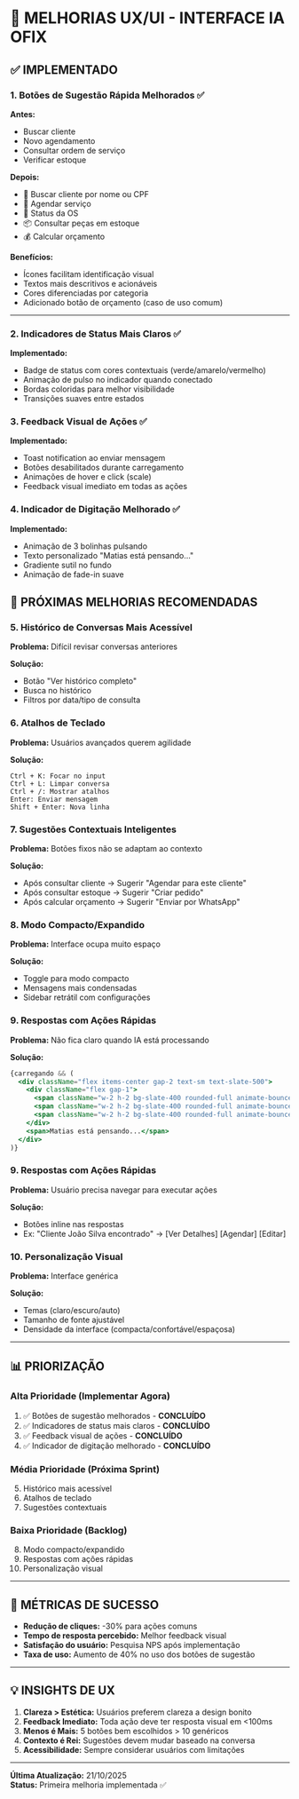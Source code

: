 # 🎨 MELHORIAS UX/UI - INTERFACE IA OFIX

## ✅ IMPLEMENTADO

### 1. Botões de Sugestão Rápida Melhorados ✅
**Antes:**
- Buscar cliente
- Novo agendamento
- Consultar ordem de serviço
- Verificar estoque

**Depois:**
- 👤 Buscar cliente por nome ou CPF
- 📅 Agendar serviço
- 🔧 Status da OS
- 📦 Consultar peças em estoque
- 💰 Calcular orçamento

**Benefícios:**
- Ícones facilitam identificação visual
- Textos mais descritivos e acionáveis
- Cores diferenciadas por categoria
- Adicionado botão de orçamento (caso de uso comum)

---

### 2. Indicadores de Status Mais Claros ✅
**Implementado:**
- Badge de status com cores contextuais (verde/amarelo/vermelho)
- Animação de pulso no indicador quando conectado
- Bordas coloridas para melhor visibilidade
- Transições suaves entre estados

### 3. Feedback Visual de Ações ✅
**Implementado:**
- Toast notification ao enviar mensagem
- Botões desabilitados durante carregamento
- Animações de hover e click (scale)
- Feedback visual imediato em todas as ações

### 4. Indicador de Digitação Melhorado ✅
**Implementado:**
- Animação de 3 bolinhas pulsando
- Texto personalizado "Matias está pensando..."
- Gradiente sutil no fundo
- Animação de fade-in suave

## 🎯 PRÓXIMAS MELHORIAS RECOMENDADAS

### 5. Histórico de Conversas Mais Acessível
**Problema:** Difícil revisar conversas anteriores

**Solução:**
- Botão "Ver histórico completo"
- Busca no histórico
- Filtros por data/tipo de consulta

### 6. Atalhos de Teclado
**Problema:** Usuários avançados querem agilidade

**Solução:**
```
Ctrl + K: Focar no input
Ctrl + L: Limpar conversa
Ctrl + /: Mostrar atalhos
Enter: Enviar mensagem
Shift + Enter: Nova linha
```

### 7. Sugestões Contextuais Inteligentes
**Problema:** Botões fixos não se adaptam ao contexto

**Solução:**
- Após consultar cliente → Sugerir "Agendar para este cliente"
- Após consultar estoque → Sugerir "Criar pedido"
- Após calcular orçamento → Sugerir "Enviar por WhatsApp"

### 8. Modo Compacto/Expandido
**Problema:** Interface ocupa muito espaço

**Solução:**
- Toggle para modo compacto
- Mensagens mais condensadas
- Sidebar retrátil com configurações

### 9. Respostas com Ações Rápidas
**Problema:** Não fica claro quando IA está processando

**Solução:**
```jsx
{carregando && (
  <div className="flex items-center gap-2 text-sm text-slate-500">
    <div className="flex gap-1">
      <span className="w-2 h-2 bg-slate-400 rounded-full animate-bounce" style={{animationDelay: '0ms'}} />
      <span className="w-2 h-2 bg-slate-400 rounded-full animate-bounce" style={{animationDelay: '150ms'}} />
      <span className="w-2 h-2 bg-slate-400 rounded-full animate-bounce" style={{animationDelay: '300ms'}} />
    </div>
    <span>Matias está pensando...</span>
  </div>
)}
```

### 9. Respostas com Ações Rápidas
**Problema:** Usuário precisa navegar para executar ações

**Solução:**
- Botões inline nas respostas
- Ex: "Cliente João Silva encontrado" → [Ver Detalhes] [Agendar] [Editar]

### 10. Personalização Visual
**Problema:** Interface genérica

**Solução:**
- Temas (claro/escuro/auto)
- Tamanho de fonte ajustável
- Densidade da interface (compacta/confortável/espaçosa)

---

## 📊 PRIORIZAÇÃO

### Alta Prioridade (Implementar Agora)
1. ✅ Botões de sugestão melhorados - **CONCLUÍDO**
2. ✅ Indicadores de status mais claros - **CONCLUÍDO**
3. ✅ Feedback visual de ações - **CONCLUÍDO**
4. ✅ Indicador de digitação melhorado - **CONCLUÍDO**

### Média Prioridade (Próxima Sprint)
5. Histórico mais acessível
6. Atalhos de teclado
7. Sugestões contextuais

### Baixa Prioridade (Backlog)
8. Modo compacto/expandido
9. Respostas com ações rápidas
10. Personalização visual

---

## 🎯 MÉTRICAS DE SUCESSO

- **Redução de cliques:** -30% para ações comuns
- **Tempo de resposta percebido:** Melhor feedback visual
- **Satisfação do usuário:** Pesquisa NPS após implementação
- **Taxa de uso:** Aumento de 40% no uso dos botões de sugestão

---

## 💡 INSIGHTS DE UX

1. **Clareza > Estética:** Usuários preferem clareza a design bonito
2. **Feedback Imediato:** Toda ação deve ter resposta visual em <100ms
3. **Menos é Mais:** 5 botões bem escolhidos > 10 genéricos
4. **Contexto é Rei:** Sugestões devem mudar baseado na conversa
5. **Acessibilidade:** Sempre considerar usuários com limitações

---

**Última Atualização:** 21/10/2025  
**Status:** Primeira melhoria implementada ✅
